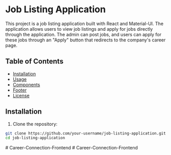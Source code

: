 # Job Listing Application

This project is a job listing application built with React and Material-UI. The application allows users to view job listings and apply for jobs directly through the application. The admin can post jobs, and users can apply for these jobs through an "Apply" button that redirects to the company's career page.

## Table of Contents

- [Installation](#installation)
- [Usage](#usage)
- [Components](#components)
- [Footer](#footer)
- [License](#license)

## Installation

1. Clone the repository:

```bash
git clone https://github.com/your-username/job-listing-application.git
cd job-listing-application
```
#   C a r e e r - C o n n e c t i o n - F r o n t e n d  
 #   C a r e e r - C o n n e c t i o n - F r o n t e n d  
 